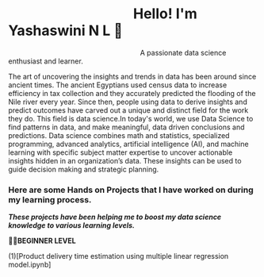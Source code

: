 # &emsp;&emsp;&emsp;&emsp;&emsp;&emsp;&emsp;&emsp;&emsp;Hello! I'm Yashaswini N L 👋    
&emsp;&emsp;&emsp;&emsp;&emsp;&emsp;&emsp;&emsp;&emsp;&emsp;&emsp;&emsp;&emsp;&emsp;&emsp;&emsp;&emsp;&emsp;&emsp;A passionate data science enthusiast and learner.

The art of uncovering the insights and trends in data has been around since ancient times. The ancient Egyptians used census data to increase efficiency in tax collection and they accurately predicted the flooding of the Nile river every year. Since then, people using data to derive insights and predict outcomes have carved out a unique and distinct field for the work they do. This field is data science.In today's world, we use Data Science to find patterns in data, and make meaningful, data driven conclusions and predictions.
Data science combines math and statistics, specialized programming, advanced analytics, artificial intelligence (AI), and machine learning with specific subject matter expertise to uncover actionable insights hidden in an organization’s data. These insights can be used to guide decision making and strategic planning.



### Here are some Hands on Projects that I have worked on during my learning process. ###
***These projects have been helping me to boost my data science knowledge to various learning levels.***

:raising_hand_woman:**BEGINNER LEVEL**


(1)[Product delivery time estimation using multiple linear regression model.ipynb]
